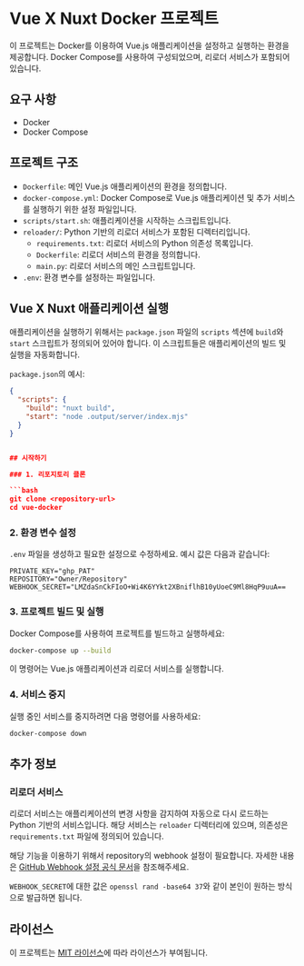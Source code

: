 
# Vue X Nuxt Docker 프로젝트

이 프로젝트는 Docker를 이용하여 Vue.js 애플리케이션을 설정하고 실행하는 환경을 제공합니다. Docker Compose를 사용하여 구성되었으며, 리로더 서비스가 포함되어 있습니다.

## 요구 사항

- Docker
- Docker Compose

## 프로젝트 구조

- `Dockerfile`: 메인 Vue.js 애플리케이션의 환경을 정의합니다.
- `docker-compose.yml`: Docker Compose로 Vue.js 애플리케이션 및 추가 서비스를 실행하기 위한 설정 파일입니다.
- `scripts/start.sh`: 애플리케이션을 시작하는 스크립트입니다.
- `reloader/`: Python 기반의 리로더 서비스가 포함된 디렉터리입니다.
  - `requirements.txt`: 리로더 서비스의 Python 의존성 목록입니다.
  - `Dockerfile`: 리로더 서비스의 환경을 정의합니다.
  - `main.py`: 리로더 서비스의 메인 스크립트입니다.
- `.env`: 환경 변수를 설정하는 파일입니다.

## Vue X Nuxt 애플리케이션 실행

애플리케이션을 실행하기 위해서는 `package.json` 파일의 `scripts` 섹션에 `build`와 `start` 스크립트가 정의되어 있어야 합니다. 이 스크립트들은 애플리케이션의 빌드 및 실행을 자동화합니다.

`package.json`의 예시:

```json
{
  "scripts": {
    "build": "nuxt build",
    "start": "node .output/server/index.mjs"
  }
}


## 시작하기

### 1. 리포지토리 클론

```bash
git clone <repository-url>
cd vue-docker
```

### 2. 환경 변수 설정

`.env` 파일을 생성하고 필요한 설정으로 수정하세요. 예시 값은 다음과 같습니다:

```
PRIVATE_KEY="ghp_PAT"
REPOSITORY="Owner/Repository"       
WEBHOOK_SECRET="LMZdaSnCkFIoO+Wi4K6YYkt2XBniflhB10yUoeC9Ml8HqP9uuA==
```



### 3. 프로젝트 빌드 및 실행

Docker Compose를 사용하여 프로젝트를 빌드하고 실행하세요:

```bash
docker-compose up --build
```

이 명령어는 Vue.js 애플리케이션과 리로더 서비스를 실행합니다.



### 4. 서비스 중지

실행 중인 서비스를 중지하려면 다음 명령어를 사용하세요:

```bash
docker-compose down
```



## 추가 정보

### 리로더 서비스
리로더 서비스는 애플리케이션의 변경 사항을 감지하여 자동으로 다시 로드하는 Python 기반의 서비스입니다. 해당 서비스는 `reloader` 디렉터리에 있으며, 의존성은 `requirements.txt` 파일에 정의되어 있습니다.

해당 기능을 이용하기 위해서 repository의 webhook 설정이 필요합니다.
자세한 내용은 [GitHub Webhook 설정 공식 문서](https://docs.github.com/en/webhooks-and-events/webhooks/creating-webhooks)을 참조해주세요.

`WEBHOOK_SECRET`에 대한 값은 `openssl rand -base64 37`와 같이 본인이 원하는 방식으로 발급하면 됩니다.


## 라이선스
이 프로젝트는 [MIT 라이선스](LICENSE)에 따라 라이선스가 부여됩니다.
